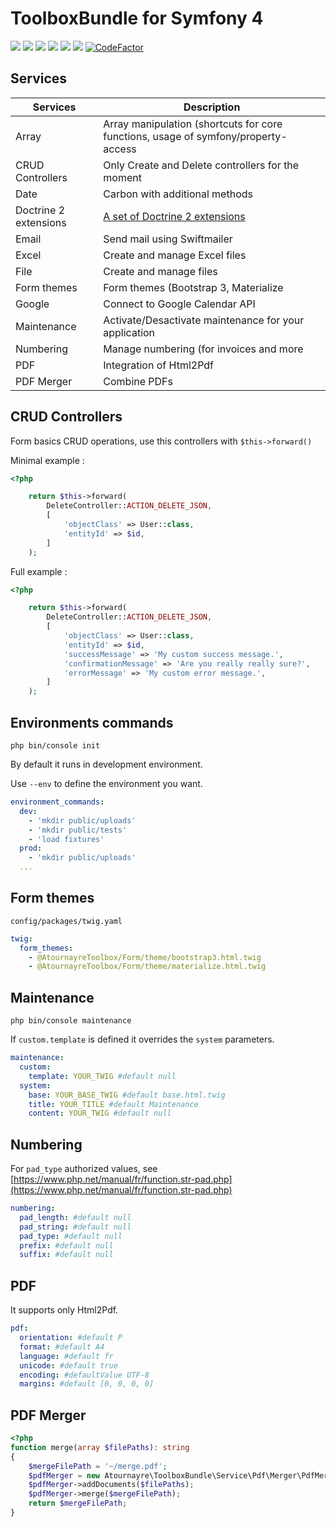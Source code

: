 # ToolboxBundle for Symfony 4
<img src="https://badgen.net/packagist/v/atournayre/toolbox-bundle/latest" /> <img src="https://badgen.net/github/tag/atournayre/toolbox-bundle" /> <img src="https://badgen.net/packagist/php/atournayre/toolbox-bundle" /> <img src="https://badgen.net/github/last-commit/atournayre/toolbox-bundle" /> <img src="https://badgen.net/travis/atournayre/toolbox-bundle" /> <img src="https://badgen.net/codacy/grade/3b38b47687f744b2b5c18b1035d9a2d8" /> [![CodeFactor](https://www.codefactor.io/repository/github/atournayre/toolbox-bundle/badge)](https://www.codefactor.io/repository/github/atournayre/toolbox-bundle)


## Services

| Services              | Description                                                                        |
|---                    |---                                                                                 |
| Array                 | Array manipulation (shortcuts for core functions, usage of symfony/property-access |
| CRUD Controllers      | Only Create and Delete controllers for the moment                                  |
| Date                  | Carbon with additional methods                                                     |
| Doctrine 2 extensions | [A set of Doctrine 2 extensions](https://github.com/beberlei/DoctrineExtensions)   |
| Email                 | Send mail using Swiftmailer                                                        |
| Excel                 | Create and manage Excel files                                                      |
| File                  | Create and manage files                                                            |
| Form themes           | Form themes (Bootstrap 3, Materialize                                              |
| Google                | Connect to Google Calendar API                                                     |
| Maintenance           | Activate/Desactivate maintenance for your application                              |
| Numbering             | Manage numbering (for invoices and more                                            |
| PDF                   | Integration of Html2Pdf                                                            |
| PDF Merger            | Combine PDFs                                                                       |

## CRUD Controllers
Form basics CRUD operations, use this controllers with `$this->forward()`

Minimal example :

```php
<?php

    return $this->forward(
        DeleteController::ACTION_DELETE_JSON,
        [
            'objectClass' => User::class,
            'entityId' => $id,
        ]
    );
```

Full example :

```php
<?php

    return $this->forward(
        DeleteController::ACTION_DELETE_JSON,
        [
            'objectClass' => User::class,
            'entityId' => $id,
            'successMessage' => 'My custom success message.',
            'confirmationMessage' => 'Are you really really sure?',
            'errorMessage' => 'My custom error message.',
        ]
    );

```

## Environments commands
`php bin/console init`

By default it runs in development environment.

Use `--env` to define the environment you want.

```yaml
environment_commands:
  dev:
    - 'mkdir public/uploads'
    - 'mkdir public/tests'
    - 'load fixtures'
  prod:
    - 'mkdir public/uploads'
  ...
```

## Form themes
`config/packages/twig.yaml`
```yaml
twig:
  form_themes:
    - @AtournayreToolbox/Form/theme/bootstrap3.html.twig
    - @AtournayreToolbox/Form/theme/materialize.html.twig
```

## Maintenance

`php bin/console maintenance`

If `custom.template` is defined it overrides the `system` parameters.
```yaml
maintenance:
  custom:
    template: YOUR_TWIG #default null
  system:
    base: YOUR_BASE_TWIG #default base.html.twig
    title: YOUR_TITLE #default Maintenance
    content: YOUR_TWIG #default null
```
## Numbering

For `pad_type` authorized values, see [https://www.php.net/manual/fr/function.str-pad.php](https://www.php.net/manual/fr/function.str-pad.php)
```yaml
numbering:
  pad_length: #default null
  pad_string: #default null
  pad_type: #default null
  prefix: #default null
  suffix: #default null
```
## PDF

It supports only Html2Pdf.

```yaml
pdf:
  orientation: #default P
  format: #default A4
  language: #default fr
  unicode: #default true 
  encoding: #defaultValue UTF-8
  margins: #default [0, 0, 0, 0]
```

## PDF Merger

```php
<?php
function merge(array $filePaths): string
{
    $mergeFilePath = '~/merge.pdf';
    $pdfMerger = new Atournayre\ToolboxBundle\Service\Pdf\Merger\PdfMerger();
    $pdfMerger->addDocuments($filePaths);
    $pdfMerger->merge($mergeFilePath);
    return $mergeFilePath;
}
```
